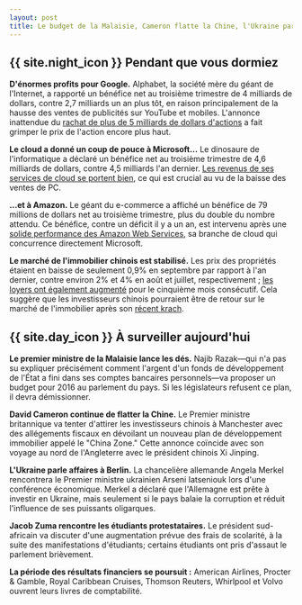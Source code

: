 ```yaml
---
layout: post
title: Le budget de la Malaisie, Cameron flatte la Chine, l'Ukraine parle affaires à Berlin
---
```


## {{ site.night_icon }} Pendant que vous dormiez

**D'énormes profits pour Google.**
Alphabet, la société mère du géant de l'Internet, a rapporté un bénéfice net au troisième trimestre de 4 milliards de dollars, contre 2,7 milliards un an plus tôt, en raison principalement de la hausse des ventes de publicités sur YouTube et mobiles.
L'annonce inattendue du [rachat de plus de 5 milliards de dollars d'actions](http://fr.reuters.com/article/technologyNews/idFRKCN0SG2RB20151023 "Alphabet (Google) bat le consensus et rachète des actions") a fait grimper le prix de l'action encore plus haut.

**Le cloud a donné un coup de pouce à Microsoft…**
Le dinosaure de l'informatique a déclaré un bénéfice net au troisième trimestre de 4,6 milliards de dollars, contre 4,5 milliards l'an dernier.
[Les revenus de ses services de cloud se portent bien](http://fr.reuters.com/article/businessNews/idFRKCN0SG2QK20151022 "Le CA de Microsoft meilleur que prévu grâce au cloud"), ce qui est crucial au vu de la baisse des ventes de PC.

**…et à Amazon.**
Le géant du e-commerce a affiché un bénéfice de 79 millions de dollars net au troisième trimestre, plus du double du nombre attendu.
Ce bénéfice, contre un déficit il y a un an, est intervenu après une [solide performance des Amazon Web Services](http://fr.reuters.com/article/businessNews/idFRKCN0SG2SU20151022 "Amazon crée encore la surprise avec un bénéfice"), sa branche de cloud qui concurrence directement Microsoft.

**Le marché de l'immobilier chinois est stabilisé.**
Les prix des propriétés étaient en baisse de seulement 0,9% en septembre par rapport à l'an dernier, contre environ 2% et 4% en août et juillet, respectivement ; [les loyers ont également augmenté](http://fr.reuters.com/article/frEuroRpt/idFRL5N12102V20151023 "Chine/Indicateurs-5e mois de hausse des prix du logement en septembre") pour le cinquième mois consécutif.
Cela suggère que les investisseurs chinois pourraient être de retour sur le marché de l'immobilier après son [récent krach](http://www.parismatch.com/Actu/Economie/Pourquoi-la-Chine-subit-un-krach-boursier-806676 "Pourquoi la Chine subit un krach boursier").

## {{ site.day_icon }} À surveiller aujourd'hui

**Le premier ministre de la Malaisie lance les dés.**
Najib Razak—qui n'a pas su expliquer précisément comment l'argent d'un fonds de développement de l'État a fini dans ses comptes bancaires personnels—va proposer un budget pour 2016 au parlement du pays.
Si les législateurs refusent ce plan, il devra démissionner.

**David Cameron continue de flatter la Chine.**
Le Premier ministre britannique va tenter d'attirer les investisseurs chinois à Manchester avec des allégements fiscaux en dévoilant un nouveau plan de développement immobilier appelé le "China Zone."
Cette annonce coïncide avec son voyage au nord de l'Angleterre avec le président chinois Xi Jinping.

**L'Ukraine parle affaires à Berlin.**
La chancelière allemande Angela Merkel rencontrera le Premier ministre ukrainien Arseni Iatseniouk lors d'une conférence économique.
Merkel a déclaré que l'Allemagne est prête à investir en Ukraine, mais seulement si le pays balaie la corruption et réduit l'influence de ses puissants oligarques.

**Jacob Zuma rencontre les étudiants protestataires.**
Le président sud-africain va discuter d'une augmentation prévue des frais de scolarité, à la suite des manifestations d'étudiants; certains étudiants ont pris d'assaut le parlement brièvement.

**La période des résultats financiers se poursuit :** American Airlines, Procter & Gamble, Royal Caribbean Cruises, Thomson Reuters, Whirlpool  et Volvo ouvrent leurs livres de comptabilité.
